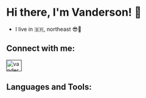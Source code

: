 # Hi there, I'm Vanderson! 👋

- I live in :brazil:, northeast 😎:sunrise:


## Connect with me:
<a href=" " target="_blank">
 <img align="center" alt="vanderson-instagram" height="30" width="40" src="https://upload.wikimedia.org/wikipedia/commons/thumb/5/58/Instagram-Icon.png/1025px-Instagram-Icon.png">
</a>

## Languages and Tools:
<!--
**Vanderson10/Vanderson10** is a ✨ _special_ ✨ repository because its `README.md` (this file) appears on your GitHub profile.

Here are some ideas to get you started:

- 🔭 I’m currently working on ...
- 🌱 I’m currently learning ...
- 👯 I’m looking to collaborate on ...
- 🤔 I’m looking for help with ...
- 💬 Ask me about ...
- 📫 How to reach me: ...
- 😄 Pronouns: ...
- ⚡ Fun fact: ...
-->
